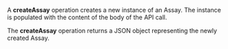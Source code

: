 A **createAssay** operation creates a new instance of an Assay. The
instance is populated with the content of the body of the API call.

The **createAssay** operation returns a JSON object representing the newly
created Assay.
